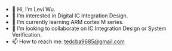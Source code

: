 - 👋 Hi, I’m Levi Wu.
- 👀 I’m interested in Digital IC Integration Design.
- 🌱 I’m currently learning ARM cortex M series.
- 💞️ I’m looking to collaborate on IC Integration Design or System Verification.
- 📫 How to reach me: tedcba9685@gmail.com

<!---
HsiangTW1031/HsiangTW1031 is a ✨ special ✨ repository because its `README.md` (this file) appears on your GitHub profile.
You can click the Preview link to take a look at your changes.
--->
